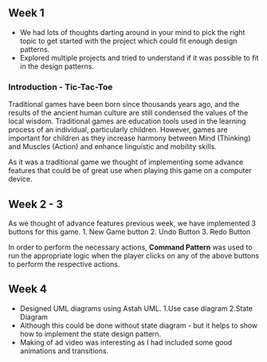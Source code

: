 ## Week 1
* We had lots of thoughts darting around in your mind to pick the right topic to get started with the project which could fit enough design patterns.
* Explored multiple projects and tried to understand if it was possible to fit in the design patterns.

### Introduction - Tic-Tac-Toe
Traditional games have been born since thousands years ago, and the results of the ancient human culture are still condensed the values of the local wisdom. Traditional games are education tools used in the learning process of an individual, particularly children. However, games are important for children as they increase harmony between Mind (Thinking) and Muscles (Action) and enhance linguistic and mobility skills.

As it was a traditional game we thought of implementing some advance features that could be of great use when playing this game on a computer device.

## Week 2 - 3
As we thought of advance features previous week, we have implemented 3 buttons for this game.
    1. New Game button
    2. Undo Button
    3. Redo Button

In order to perform the necessary actions, **Command Pattern** was used to run the appropriate logic when the player clicks on any of the above buttons to perform the respective actions.

## Week 4
* Designed UML diagrams using Astah UML. 1.Use case diagram 2.State Diagram
* Although this could be done without state diagram - but it helps to show how to implement the state design pattern.
* Making of ad video was interesting as I had included some good animations and transitions.